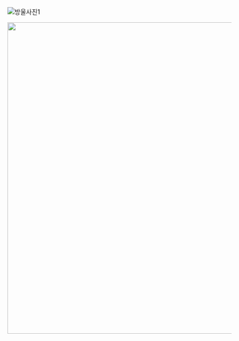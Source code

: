 ![방울사진1](https://user-images.githubusercontent.com/49617190/204704448-6c2ea206-b5cb-454a-acaa-9dc55741fdbf.png)


<img src="https://user-images.githubusercontent.com/49617190/204704448-6c2ea206-b5cb-454a-acaa-9dc55741fdbf.png"  width="700" height="700">
